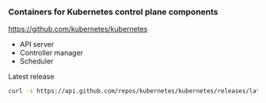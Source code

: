 ### Containers for Kubernetes control plane components

https://github.com/kubernetes/kubernetes

- API server
- Controller manager
- Scheduler

Latest release

```bash
curl -s https://api.github.com/repos/kubernetes/kubernetes/releases/latest |grep tag_name | cut -d '"' -f 4 | tr -d 'v'
```
